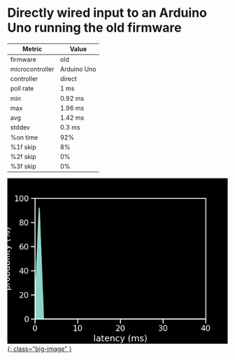 # Directly wired input to an Arduino Uno running the old firmware

| Metric          | Value       |
| --------------- | ----------- |
| firmware        | old         |
| microcontroller | Arduino Uno |
| controller      | direct      |
| poll rate       | 1 ms        |
| min             | 0.92 ms     |
| max             | 1.96 ms     |
| avg             | 1.42 ms     |
| stddev          | 0.3 ms      |
| %on time        | 92%         |
| %1f skip        | 8%          |
| %2f skip        | 0%          |
| %3f skip        | 0%          |

[![Graph](../../assets/images/results/ardwiino_uno_direct.png){: class="big-image" }](../../assets/images/results/ardwiino_uno_direct.png)
